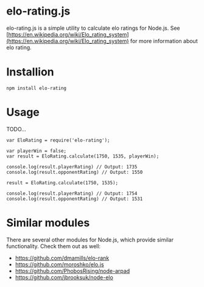 # elo-rating.js

elo-rating.js is a simple utility to calculate elo ratings for Node.js. See [https://en.wikipedia.org/wiki/Elo_rating_system](https://en.wikipedia.org/wiki/Elo_rating_system) for more information about elo rating.

# Installion

```
npm install elo-rating
```

# Usage

TODO...
```
var EloRating = require('elo-rating');

var playerWin = false;
var result = EloRating.calculate(1750, 1535, playerWin);

console.log(result.playerRating) // Output: 1735
console.log(result.opponentRating) // Output: 1550

result = EloRating.calculate(1750, 1535);

console.log(result.playerRating) // Output: 1754
console.log(result.opponentRating) // Output: 1531
```

# Similar modules

There are several other modules for Node.js, which provide similar functionality. Check them out as well:

* https://github.com/dmamills/elo-rank
* https://github.com/moroshko/elo.js
* https://github.com/PhobosRising/node-arpad
* https://github.com/jbrooksuk/node-elo
